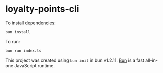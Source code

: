 # loyalty-points-cli

To install dependencies:

```bash
bun install
```

To run:

```bash
bun run index.ts
```

This project was created using `bun init` in bun v1.2.11. [Bun](https://bun.sh) is a fast all-in-one JavaScript runtime.

